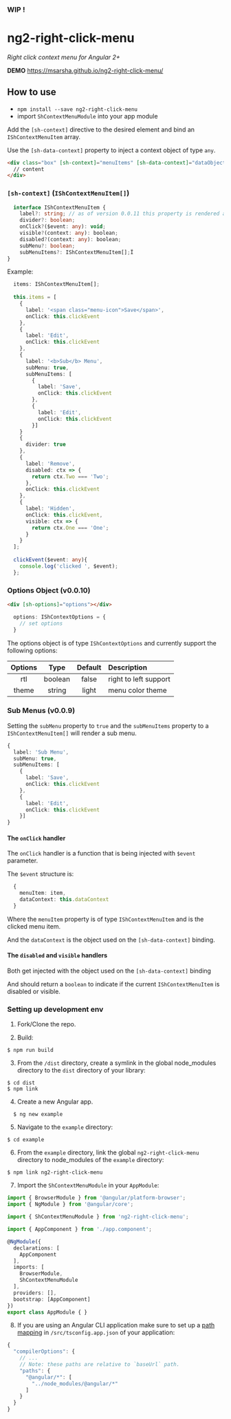### WIP !

# ng2-right-click-menu
_Right click context menu for Angular 2+_

__DEMO__ https://msarsha.github.io/ng2-right-click-menu/

## How to use

- `npm install --save ng2-right-click-menu`
- import `ShContextMenuModule` into your app module

Add the `[sh-context]` directive to the desired element and bind an `IShContextMenuItem` array.

Use the `[sh-data-context]` property to inject a context object of type `any`.

````html
<div class="box" [sh-context]="menuItems" [sh-data-context]="dataObject">
  // content
</div>
````

### `[sh-context]` (`IShContextMenuItem[]`)

````typescript
  interface IShContextMenuItem {
    label?: string; // as of version 0.0.11 this property is rendered as HTML
    divider?: boolean;
    onClick?($event: any): void;
    visible?(context: any): boolean;
    disabled?(context: any): boolean;
    subMenu?: boolean;
    subMenuItems?: IShContextMenuItem[];Ï
}
````

Example:

````typescript
  items: IShContextMenuItem[];
  
  this.items = [
    {
      label: '<span class="menu-icon">Save</span>',
      onClick: this.clickEvent
    },
    {
      label: 'Edit',
      onClick: this.clickEvent
    },
    {
      label: '<b>Sub</b> Menu',
      subMenu: true,
      subMenuItems: [
        {
          label: 'Save',
          onClick: this.clickEvent
        },
        {
          label: 'Edit',
          onClick: this.clickEvent
        }]
    }
    {
      divider: true
    },
    {
      label: 'Remove',
      disabled: ctx => {
        return ctx.Two === 'Two';
      },
      onClick: this.clickEvent
    },
    {
      label: 'Hidden',
      onClick: this.clickEvent,
      visible: ctx => {
        return ctx.One === 'One';
      }
    }
  ];
  
  clickEvent($event: any){
    console.log('clicked ', $event);
  };
````

### Options Object (v0.0.10)

````html
<div [sh-options]="options"></div>
````

````typescript
  options: IShContextOptions = {
    // set options
  }
````

The options object is of type `IShContextOptions` and currently support the following options:

Options | Type | Default | Description
:---:|:---:|:---:|:---|
rtl|boolean|false|right to left support
theme|string|light|menu color theme

### Sub Menus (v0.0.9)

Setting the `subMenu` property to `true` and the `subMenuItems` property to a `IShContextMenuItem[]` will render a sub menu.

````typescript
{
  label: 'Sub Menu',
  subMenu: true,
  subMenuItems: [
    {
      label: 'Save',
      onClick: this.clickEvent
    },
    {
      label: 'Edit',
      onClick: this.clickEvent
    }]
}
````

#### The `onClick` handler

The `onClick` handler is a function that is being injected with `$event` parameter.

The `$event` structure is:

````typescript
  {
    menuItem: item,
    dataContext: this.dataContext
  }
````

Where the `menuItem` property is of type `IShContextMenuItem` and is the clicked menu item.

And the `dataContext` is the object used on the `[sh-data-context]` binding.


#### The `disabled` and `visible` handlers

Both get injected with the object used on the `[sh-data-context]` binding

And should return a `boolean` to indicate if the current `IShContextMenuItem` is disabled or visible.


### Setting up development env
1. Fork/Clone the repo.

2. Build:
  ```
  $ npm run build
  ```
  
3. From the `/dist` directory, create a symlink in the global node_modules directory to the `dist` directory of your library:
  ```
  $ cd dist
  $ npm link
  ```

4. Create a new Angular app.
  ```
    $ ng new example
  ```

5. Navigate to the `example` directory:
  ```
  $ cd example
  ``` 
  
6. From the `example` directory, link the global `ng2-right-click-menu` directory to node_modules of the `example` directory:
  ```
  $ npm link ng2-right-click-menu
  ```

7. Import the `ShContextMenuModule` in your `AppModule`:

````typescript
import { BrowserModule } from '@angular/platform-browser';
import { NgModule } from '@angular/core';

import { ShContextMenuModule } from 'ng2-right-click-menu';

import { AppComponent } from './app.component';

@NgModule({
  declarations: [
    AppComponent
  ],
  imports: [
    BrowserModule,
    ShContextMenuModule
  ],
  providers: [],
  bootstrap: [AppComponent]
})
export class AppModule { }

````

8. If you are using an Angular CLI application make sure to set up a [path mapping](https://github.com/angular/angular-cli/wiki/stories-linked-library#use-typesscript-path-mapping-for-peer-dependencies) in `/src/tsconfig.app.json` of your application:
  ```typescript
  {
    "compilerOptions": {
      // ...
      // Note: these paths are relative to `baseUrl` path.
      "paths": {
        "@angular/*": [
          "../node_modules/@angular/*"
        ]
      }
    }
  }
  ```
